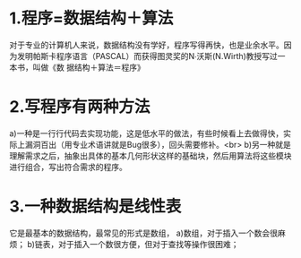 # 1.程序=数据结构＋算法

对于专业的计算机人来说，数据结构没有学好，程序写得再快，也是业余水平。因为发明帕斯卡程序语言（PASCAL）而获得图灵奖的N∙沃斯(N.Wirth)教授写过一本书，叫做《数
据结构＋算法＝程序》

# 2.写程序有两种方法

a)一种是一行行代码去实现功能，这是低水平的做法，有些时候看上去做得快，实际上漏洞百出（用专业术语讲就是Bug很多），回头需要修补。\<br>
b)另一种就是理解需求之后，抽象出具体的基本几何形状这样的基础块，然后用算法将这些模块进行组合，写出符合需求的程序。

# 3.一种数据结构是线性表

它是最基本的数据结构，最常见的形式是数组，
a)数组，对于插入一个数会很麻烦；
b)链表，对于插入一个数很方便，但对于查找等操作很困难；
